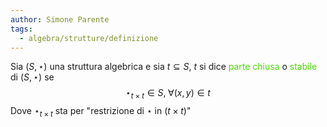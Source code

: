 ```yaml
---
author: Simone Parente
tags:
  - algebra/strutture/definizione
---
```

Sia $(S,\star)$ una struttura algebrica e sia $t \subseteq S$, $t$ si dice <span style="color:#4ddb00">parte chiusa</span> o <span style="color:#4ddb00">stabile</span> di $(S,\star)$ se 
$$\star_{t \times t} \in S, \; \forall (x,y) \in t$$
Dove $\star_{t \times t}$  sta per "restrizione di $\star$ in $(t \times t)$"
